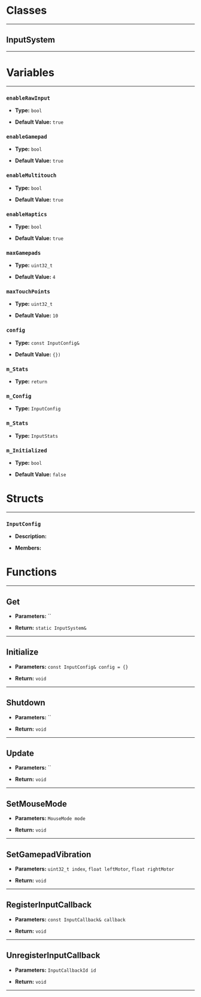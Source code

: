 # Classes
---

## InputSystem
---




# Variables
---

### `enableRawInput`

- **Type:** `bool`

- **Default Value:** `true`



### `enableGamepad`

- **Type:** `bool`

- **Default Value:** `true`



### `enableMultitouch`

- **Type:** `bool`

- **Default Value:** `true`



### `enableHaptics`

- **Type:** `bool`

- **Default Value:** `true`



### `maxGamepads`

- **Type:** `uint32_t`

- **Default Value:** `4`



### `maxTouchPoints`

- **Type:** `uint32_t`

- **Default Value:** `10`



### `config`

- **Type:** `const InputConfig&`

- **Default Value:** `{})`



### `m_Stats`

- **Type:** `return`



### `m_Config`

- **Type:** `InputConfig`



### `m_Stats`

- **Type:** `InputStats`



### `m_Initialized`

- **Type:** `bool`

- **Default Value:** `false`




# Structs
---

### `InputConfig`

- **Description:** 

- **Members:**




# Functions
---

## Get



- **Parameters:** ``

- **Return:** `static InputSystem&`

---

## Initialize



- **Parameters:** `const InputConfig& config = {}`

- **Return:** `void`

---

## Shutdown



- **Parameters:** ``

- **Return:** `void`

---

## Update



- **Parameters:** ``

- **Return:** `void`

---

## SetMouseMode



- **Parameters:** `MouseMode mode`

- **Return:** `void`

---

## SetGamepadVibration



- **Parameters:** `uint32_t index`, `float leftMotor`, `float rightMotor`

- **Return:** `void`

---

## RegisterInputCallback



- **Parameters:** `const InputCallback& callback`

- **Return:** `void`

---

## UnregisterInputCallback



- **Parameters:** `InputCallbackId id`

- **Return:** `void`

---
